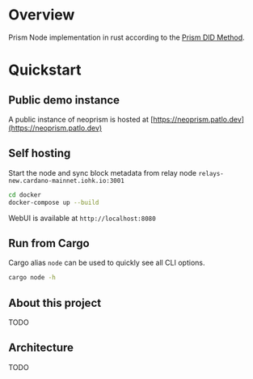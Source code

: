 # Overview

Prism Node implementation in rust according to the [Prism DID Method](https://github.com/input-output-hk/prism-did-method-spec/blob/main/w3c-spec/PRISM-method.md).

# Quickstart

## Public demo instance

A public instance of neoprism is hosted at [https://neoprism.patlo.dev](https://neoprism.patlo.dev)

## Self hosting

Start the node and sync block metadata from relay node `relays-new.cardano-mainnet.iohk.io:3001`

```bash
cd docker
docker-compose up --build
```

WebUI is available at `http://localhost:8080`

## Run from Cargo

Cargo alias `node` can be used to quickly see all CLI options.

```bash
cargo node -h
```

## About this project

TODO

## Architecture

TODO

